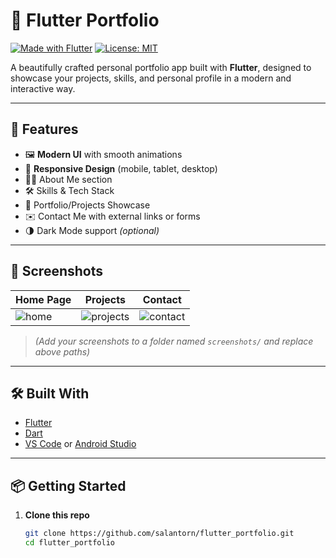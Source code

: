 # 💼 Flutter Portfolio

[![Made with Flutter](https://img.shields.io/badge/Made%20with-Flutter-blue?logo=flutter&style=flat-square)](https://flutter.dev)
[![License: MIT](https://img.shields.io/badge/License-MIT-yellow.svg?style=flat-square)](https://opensource.org/licenses/MIT)

A beautifully crafted personal portfolio app built with **Flutter**, designed to showcase your projects, skills, and personal profile in a modern and interactive way.

---

## 🚀 Features

- 🖼️ **Modern UI** with smooth animations
- 📱 **Responsive Design** (mobile, tablet, desktop)
- 🧑‍💼 About Me section
- 🛠️ Skills & Tech Stack
- 📂 Portfolio/Projects Showcase
- ✉️ Contact Me with external links or forms
- 🌗 Dark Mode support *(optional)*

---

## 📸 Screenshots

| Home Page | Projects | Contact |
|----------|----------|---------|
| ![home](screenshots/home.png) | ![projects](screenshots/projects.png) | ![contact](screenshots/contact.png) |

> *(Add your screenshots to a folder named `screenshots/` and replace above paths)*

---

## 🛠️ Built With

- [Flutter](https://flutter.dev/)
- [Dart](https://dart.dev/)
- [VS Code](https://code.visualstudio.com/) or [Android Studio](https://developer.android.com/studio)

---

## 📦 Getting Started

1. **Clone this repo**
   ```bash
   git clone https://github.com/salantorn/flutter_portfolio.git
   cd flutter_portfolio
